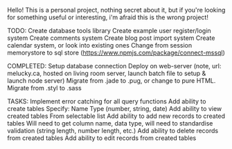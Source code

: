 Hello! This is a personal project, nothing secret about it, but if you're looking for something useful or interesting, 
i'm afraid this is the wrong project!


TODO:
Create database tools library
Create example user register/login system
Create comments system
Create blog post import system
Create calendar system, or look into existing ones
Change from session memorystore to sql store (https://www.npmjs.com/package/connect-mssql)


COMPLETED:
Setup database connection
Deploy on web-server (note, url: melucky.ca, hosted on living room server, launch batch file to setup & launch node server)
Migrate from .jade to .pug, or change to pure HTML.
Migrate from .styl to .sass

TASKS:
Implement error catching for all query functions
Add ability to create tables
	Specify: 
		Name
		Type (number, string, date)
Add ability to view created tables
	From selectable list
Add ability to add new records to created tables
	Will need to get column name, data type, will need to standardise validation (string length, number length, etc.)
Add ability to delete records from created tables
Add ability to edit records from created tables